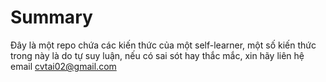 # Summary
Đây là một repo chứa các kiến thức của một self-learner, một số kiến thức trong này là do tự suy luận, nếu có sai sót hay thắc mắc, xin hãy liên hệ email cvtai02@gmail.com

